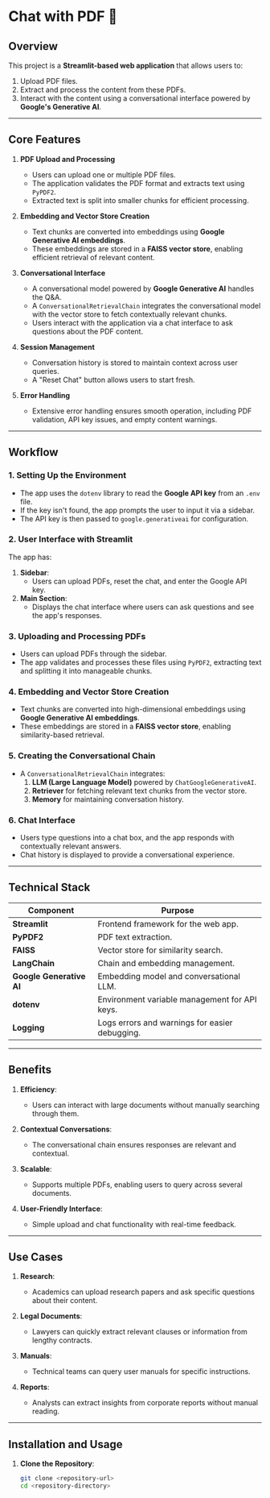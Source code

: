 # Chat with PDF 💬

## Overview

This project is a **Streamlit-based web application** that allows users to:
1. Upload PDF files.
2. Extract and process the content from these PDFs.
3. Interact with the content using a conversational interface powered by **Google's Generative AI**.

---

## Core Features

1. **PDF Upload and Processing**
   - Users can upload one or multiple PDF files.
   - The application validates the PDF format and extracts text using `PyPDF2`.
   - Extracted text is split into smaller chunks for efficient processing.

2. **Embedding and Vector Store Creation**
   - Text chunks are converted into embeddings using **Google Generative AI embeddings**.
   - These embeddings are stored in a **FAISS vector store**, enabling efficient retrieval of relevant content.

3. **Conversational Interface**
   - A conversational model powered by **Google Generative AI** handles the Q&A.
   - A `ConversationalRetrievalChain` integrates the conversational model with the vector store to fetch contextually relevant chunks.
   - Users interact with the application via a chat interface to ask questions about the PDF content.

4. **Session Management**
   - Conversation history is stored to maintain context across user queries.
   - A "Reset Chat" button allows users to start fresh.

5. **Error Handling**
   - Extensive error handling ensures smooth operation, including PDF validation, API key issues, and empty content warnings.

---

## Workflow

### 1. Setting Up the Environment
- The app uses the `dotenv` library to read the **Google API key** from an `.env` file.
- If the key isn't found, the app prompts the user to input it via a sidebar.
- The API key is then passed to `google.generativeai` for configuration.

### 2. User Interface with Streamlit
The app has:
1. **Sidebar**:
   - Users can upload PDFs, reset the chat, and enter the Google API key.
2. **Main Section**:
   - Displays the chat interface where users can ask questions and see the app's responses.

### 3. Uploading and Processing PDFs
- Users can upload PDFs through the sidebar.
- The app validates and processes these files using `PyPDF2`, extracting text and splitting it into manageable chunks.

### 4. Embedding and Vector Store Creation
- Text chunks are converted into high-dimensional embeddings using **Google Generative AI embeddings**.
- These embeddings are stored in a **FAISS vector store**, enabling similarity-based retrieval.

### 5. Creating the Conversational Chain
- A `ConversationalRetrievalChain` integrates:
  1. **LLM (Large Language Model)** powered by `ChatGoogleGenerativeAI`.
  2. **Retriever** for fetching relevant text chunks from the vector store.
  3. **Memory** for maintaining conversation history.

### 6. Chat Interface
- Users type questions into a chat box, and the app responds with contextually relevant answers.
- Chat history is displayed to provide a conversational experience.

---

## Technical Stack

| **Component**               | **Purpose**                                               |
|-----------------------------|-----------------------------------------------------------|
| **Streamlit**               | Frontend framework for the web app.                      |
| **PyPDF2**                  | PDF text extraction.                                      |
| **FAISS**                   | Vector store for similarity search.                      |
| **LangChain**               | Chain and embedding management.                          |
| **Google Generative AI**    | Embedding model and conversational LLM.                  |
| **dotenv**                  | Environment variable management for API keys.            |
| **Logging**                 | Logs errors and warnings for easier debugging.           |

---

## Benefits

1. **Efficiency**:
   - Users can interact with large documents without manually searching through them.

2. **Contextual Conversations**:
   - The conversational chain ensures responses are relevant and contextual.

3. **Scalable**:
   - Supports multiple PDFs, enabling users to query across several documents.

4. **User-Friendly Interface**:
   - Simple upload and chat functionality with real-time feedback.

---

## Use Cases

1. **Research**:
   - Academics can upload research papers and ask specific questions about their content.

2. **Legal Documents**:
   - Lawyers can quickly extract relevant clauses or information from lengthy contracts.

3. **Manuals**:
   - Technical teams can query user manuals for specific instructions.

4. **Reports**:
   - Analysts can extract insights from corporate reports without manual reading.

---

## Installation and Usage

1. **Clone the Repository**:
   ```bash
   git clone <repository-url>
   cd <repository-directory>

